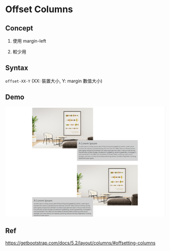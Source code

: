 # Offset Columns

## Concept

1. 使用 margin-left

2. 較少用

## Syntax

`offset-XX-Y` (XX: 裝置大小, Y: margin 數值大小)

## Demo

!["Demo"](./img/offset.png)

## Ref

<https://getbootstrap.com/docs/5.2/layout/columns/#offsetting-columns>